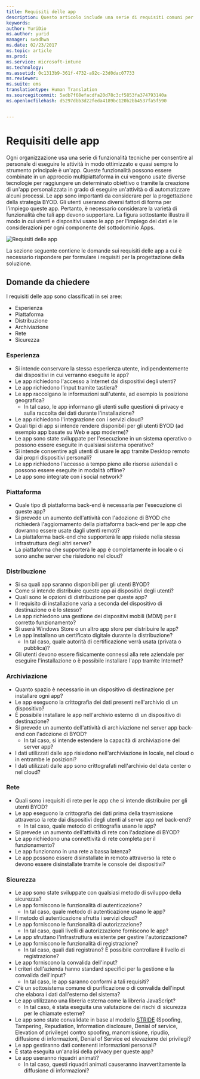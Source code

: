 ```yaml
---
title: Requisiti delle app
description: Questo articolo include una serie di requisiti comuni per lo sviluppo di app da usare in uno scenario Bring Your Own Device (BYOD).
keywords: 
author: YuriDio
ms.author: yurid
manager: swadhwa
ms.date: 02/23/2017
ms.topic: article
ms.prod: 
ms.service: microsoft-intune
ms.technology: 
ms.assetid: 0c1313b9-361f-4732-a92c-23d0dac07733
ms.reviewer: 
ms.suite: ems
translationtype: Human Translation
ms.sourcegitcommit: 5adb7f68efacdfa20d78c3cf5853fa374793140a
ms.openlocfilehash: d5297dbb3d22feda4189bc120b2bb4537fa5f590


---
```


# <a name="app-requirements"></a>Requisiti delle app

Ogni organizzazione usa una serie di funzionalità tecniche per consentire al personale di eseguire le attività in modo ottimizzato e quasi sempre lo strumento principale è un'app. Queste funzionalità possono essere combinate in un approccio multipiattaforma in cui vengono usate diverse tecnologie per raggiungere un determinato obiettivo o tramite la creazione di un'app personalizzata in grado di eseguire un'attività o di automatizzare alcuni processi. Le app sono importanti da considerare per la progettazione della strategia BYOD. Gli utenti useranno diversi fattori di forma per l'impiego queste app. Pertanto, è necessario considerare la varietà di funzionalità che tali app devono supportare. La figura sottostante illustra il modo in cui utenti e dispositivi usano le app per l'impiego dei dati e le considerazioni per ogni componente del sottodominio Apps.

![Requisiti delle app](./media/BYOD_Figure5.png)

La sezione seguente contiene le domande sui requisiti delle app a cui è necessario rispondere per formulare i requisiti per la progettazione della soluzione.

## <a name="questions-to-ask"></a>Domande da chiedere

I requisiti delle app sono classificati in sei aree:

- Esperienza
- Piattaforma
- Distribuzione
- Archiviazione
- Rete
- Sicurezza


### <a name="experience"></a>Esperienza

- Si intende conservare la stessa esperienza utente, indipendentemente dai dispositivi in cui verranno eseguite le app?
- Le app richiedono l'accesso a Internet dai dispositivi degli utenti?
- Le app richiedono l'input tramite tastiera?
- Le app raccolgano le informazioni sull'utente, ad esempio la posizione geografica?
    - In tal caso, le app informano gli utenti sulle questioni di privacy e sulla raccolta dei dati durante l'installazione?
- Le app richiedono l'integrazione con i servizi cloud?
- Quali tipi di app si intende rendere disponibili per gli utenti BYOD (ad esempio app basate su Web e app moderne)?
- Le app sono state sviluppate per l'esecuzione in un sistema operativo o possono essere eseguite in qualsiasi sistema operativo?
- Si intende consentire agli utenti di usare le app tramite Desktop remoto dai propri dispositivi personali?
- Le app richiedono l'accesso a tempo pieno alle risorse aziendali o possono essere eseguite in modalità offline?
- Le app sono integrate con i social network?


### <a name="platform"></a>Piattaforma

- Quale tipo di piattaforma back-end è necessaria per l'esecuzione di queste app?
- Si prevede un aumento dell'attività con l'adozione di BYOD che richiederà l'aggiornamento della piattaforma back-end per le app che dovranno essere usate dagli utenti remoti?
- La piattaforma back-end che supporterà le app risiede nella stessa infrastruttura degli altri server?
- La piattaforma che supporterà le app è completamente in locale o ci sono anche server che risiedono nel cloud?


### <a name="deployment"></a>Distribuzione

- Si sa quali app saranno disponibili per gli utenti BYOD?
- Come si intende distribuire queste app ai dispositivi degli utenti?
- Quali sono le opzioni di distribuzione per queste app?
- Il requisito di installazione varia a seconda del dispositivo di destinazione o è lo stesso?
- Le app richiedono una gestione dei dispositivi mobili (MDM) per il corretto funzionamento?
- Si userà Windows Store o un altro app store per distribuire le app?
- Le app installano un certificato digitale durante la distribuzione?
    - In tal caso, quale autorità di certificazione verrà usata (privata o pubblica)?
- Gli utenti devono essere fisicamente connessi alla rete aziendale per eseguire l'installazione o è possibile installare l'app tramite Internet?

### <a name="storage"></a>Archiviazione

- Quanto spazio è necessario in un dispositivo di destinazione per installare ogni app?
- Le app eseguono la crittografia dei dati presenti nell'archivio di un dispositivo?
- È possibile installare le app nell'archivio esterno di un dispositivo di destinazione?
- Si prevede un aumento dell'attività di archiviazione nel server app back-end con l'adozione di BYOD?
    - In tal caso, si intende estendere la capacità di archiviazione del server app?
- I dati utilizzati dalle app risiedono nell'archiviazione in locale, nel cloud o in entrambe le posizioni?
- I dati utilizzati dalle app sono crittografati nell'archivio del data center o nel cloud?

### <a name="network"></a>Rete

- Quali sono i requisiti di rete per le app che si intende distribuire per gli utenti BYOD?
- Le app eseguono la crittografia dei dati prima della trasmissione attraverso la rete dai dispositivi degli utenti al server app nel back-end?
    - In tal caso, quale metodo di crittografia usano le app?
- Si prevede un aumento dell'attività di rete con l'adozione di BYOD?
- Le app richiedono una connettività di rete completa per il funzionamento?
- Le app funzionano in una rete a bassa latenza?
- Le app possono essere disinstallate in remoto attraverso la rete o devono essere disinstallate tramite le console dei dispositivi?

### <a name="security"></a>Sicurezza

- Le app sono state sviluppate con qualsiasi metodo di sviluppo della sicurezza?
- Le app forniscono le funzionalità di autenticazione?
    - In tal caso, quale metodo di autenticazione usano le app?
- Il metodo di autenticazione sfrutta i servizi cloud?
- Le app forniscono le funzionalità di autorizzazione?
    - In tal caso, quali livelli di autorizzazione forniscono le app?
- Le app sfruttano l'infrastruttura esistente per gestire l'autorizzazione?
- Le app forniscono le funzionalità di registrazione?
    - In tal caso, quali dati registrano? È possibile controllare il livello di registrazione?
- Le app forniscono la convalida dell'input?
- I criteri dell'azienda hanno standard specifici per la gestione e la convalida dell'input?
    - In tal caso, le app saranno conformi a tali requisiti?
- C'è un sottosistema comune di purificazione o di convalida dell'input che elabora i dati dall'esterno del sistema?
- Le app utilizzano una libreria esterna come la libreria JavaScript?
    - In tal caso, è stata eseguita una valutazione dei rischi di sicurezza per le chiamate esterne?
- Le app sono state convalidate in base al modello [STRIDE](https://msdn.microsoft.com/library/ee823878.aspx) (Spoofing, Tampering, Repudiation, Information disclosure, Denial of service, Elevation of privilege) contro spoofing, manomissione, ripudio, diffusione di informazioni, Denial of Service ed elevazione dei privilegi?
- Le app gestiranno dati contenenti informazioni personali?
- È stata eseguita un'analisi della privacy per queste app?
- Le app useranno riquadri animati?
    - In tal caso, questi riquadri animati causeranno inavvertitamente la diffusione di informazioni?



<!--HONumber=Nov16_HO4-->


